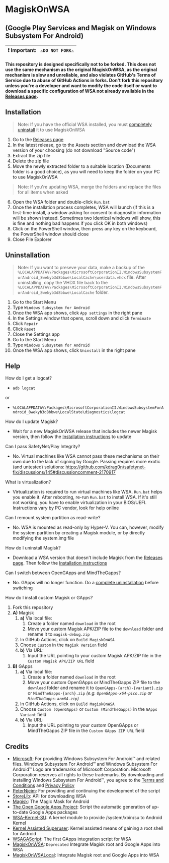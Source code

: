 # MagiskOnWSA 
## (Google Play Services and Magisk on Windows Subsystem For Android)

| :exclamation: **Important:**  &nbsp;  `⚠️DO NOT FORK⚠️`               |
|------------------------------------------------------------------------|
**This repository is designed specifically not to be forked. This does not use the same mechanism as the original MagiskOnWSA, as the original mechanism is slow and unreliable, and also violates GitHub's Terms of Service due to abuse of GitHub Actions in forks. Don't fork this repository unless you're a developer and want to modify the code itself or want to download a specific configuration of WSA not already available in the [Releases page](https://github.com/MustardChef/WSABuilds/releases/latest).**


## Installation

> Note: If you have the official WSA installed, you must [completely uninstall](#uninstallation) it to use MagiskOnWSA

1. Go to the [Releases page](https://github.com/PeterNjeim/MagiskOnWSA/releases/latest)
2. In the latest release, go to the Assets section and download the WSA version of your choosing (do not download "Source code")
3. Extract the zip file
4. Delete the zip file
5. Move the newly extracted folder to a suitable location (Documents folder is a good choice), as you will need to keep the folder on your PC to use MagiskOnWSA
> Note: If you're updating WSA, merge the folders and replace the files for all items when asked

6. Open the WSA folder and double-click `Run.bat`
7. Once the installation process completes, WSA will launch (if this is a first-time install, a window asking for consent to diagnositic information will be shown instead. Sometimes two identical windows will show, this is fine and nothing bad happens if you click OK in both windows)
8. Click on the PowerShell window, then press any key on the keyboard, the PowerShell window should close
9. Close File Explorer

## Uninstallation

> Note: If you want to preseve your data, make a backup of the `%LOCALAPPDATA%\Packages\MicrosoftCorporationII.WindowsSubsystemForAndroid_8wekyb3d8bbwe\LocalCache\userdata.vhdx` file. After uninstalling, copy the VHDX file back to the `%LOCALAPPDATA%\Packages\MicrosoftCorporationII.WindowsSubsystemForAndroid_8wekyb3d8bbwe\LocalCache` folder.

1. Go to the Start Menu
2. Type `Windows Subsystem for Android`
3. Once the WSA app shows, click `App settings` in the right pane
4. In the Settings window that opens, scroll down and click `Terminate`
5. Click `Repair`
6. Click `Reset`
7. Close the Settings app
8. Go to the Start Menu
9. Type `Windows Subsystem for Android`
10. Once the WSA app shows, click `Uninstall` in the right pane

## Help

How do I get a logcat?

- `adb logcat`

or

- `%LOCALAPPDATA%\Packages\MicrosoftCorporationII.WindowsSubsystemForAndroid_8wekyb3d8bbwe\LocalState\diagnostics\logcat`

How do I update Magisk?

- Wait for a new MagiskOnWSA release that includes the newer Magisk version, then follow the [Installation instructions](#installation) to update

Can I pass SafetyNet/Play Integrity?

- No. Virtual machines like WSA cannot pass these mechanisms on their own due to the lack of signing by Google. Passing requires more exotic (and untested) solutions: <https://github.com/kdrag0n/safetynet-fix/discussions/145#discussioncomment-2170917>

What is virtualization?

- Virtualization is required to run virtual machines like WSA. `Run.bat` helps you enable it. After rebooting, re-run `Run.bat` to install WSA. If it's still not working, you have to enable virtualization in your BIOS/UEFI. Instructions vary by PC vendor, look for help online

Can I remount system partition as read-write?

- No. WSA is mounted as read-only by Hyper-V. You can, however, modify the system partition by creating a Magisk module, or by directly modifying the system.img file

How do I uninstall Magisk?

- Download a WSA version that doesn't include Magisk from the [Releases page](https://github.com/MustardChef/WSABuilds/releases/latest). Then follow the [Installation instructions](#installation)

Can I switch between OpenGApps and MindTheGapps?

- No. GApps will no longer function. Do a [complete uninstallation](#uninstallation) before switching

How do I install custom Magisk or GApps?

1. Fork this repository
2. **A)** Magisk
   1. **a)** Via local file:
      1. Create a folder named `download` in the root
      2. Move your custom Magisk APK/ZIP file to the `download` folder and rename it to `magisk-debug.zip`
   2. In GitHub Actions, click on `Build MagiskOnWSA`
   3. Choose `Custom` in the `Magisk Version` field
   4. **b)** Via URL:
      1. Input the URL pointing to your custom Magisk APK/ZIP file in the `Custom Magisk APK/ZIP URL` field
3. **B)** GApps
   1. **a)** Via local file:
      1. Create a folder named `download` in the root
      2. Move your custom OpenGApps or MindTheGapps ZIP file to the `download` folder and rename it to `OpenGApps-{arch}-{variant}.zip` or `MindTheGapps-{arch}.zip` *(e.g. `OpenGApps-x64-pico.zip` or `MindTheGapps-arm64.zip`)*
   2. In GitHub Actions, click on `Build MagiskOnWSA`
   3. Choose `Custom (OpenGApps)` or `Custom (MindTheGapps)` in the `GApps Variant` field
   4. **b)** Via URL:
      1. Input the URL pointing to your custom OpenGApps or MindTheGapps ZIP file in the `Custom GApps ZIP URL` field

## Credits

- [Microsoft](https://apps.microsoft.com/store/detail/windows-subsystem-for-android%E2%84%A2-with-amazon-appstore/9P3395VX91NR): For providing Windows Subsystem For Android™ and related files. Windows Subsystem For Android™ and Windows Subsystem For Android™ Logo are trademarks of Microsoft Corporation. Microsoft Corporation reserves all rights to these trademarks. By downloading and installing Windows Subsystem For Android™, you agree to the [Terms and Conditions](https://support.microsoft.com/en-gb/windows/microsoft-software-license-terms-microsoft-windows-subsystem-for-android-cf8dfb03-ba62-4daa-b7f3-e2cb18f968ad) and [Privacy Policy](https://privacy.microsoft.com/en-gb/privacystatement)
- [PeterNjeim](https://github.com/PeterNjeim/MagiskOnWSA): For providing and continuing the development of the script
- [StoreLib](https://github.com/StoreDev/StoreLib): API for downloading WSA
- [Magisk](https://github.com/topjohnwu/Magisk): The Magic Mask for Android
- [The Open Google Apps Project](https://opengapps.org): Script the automatic generation of up-to-date Google Apps packages
- [WSA-Kernel-SU](https://github.com/LSPosed/WSA-Kernel-SU): A kernel module to provide /system/xbin/su to Android Kernel
- [Kernel Assisted Superuser](https://git.zx2c4.com/kernel-assisted-superuser): Kernel assisted means of gaining a root shell for Android
- [WSAGAScript](https://github.com/ADeltaX/WSAGAScript): The first GApps integration script for WSA
- [MagiskOnWSA](https://github.com/LSPosed/MagiskOnWSA): `Deprecated` Integrate Magisk root and Google Apps into WSA
- [MagiskOnWSALocal](https://github.com/LSPosed/MagiskOnWSALocal): Integrate Magisk root and Google Apps into WSA
